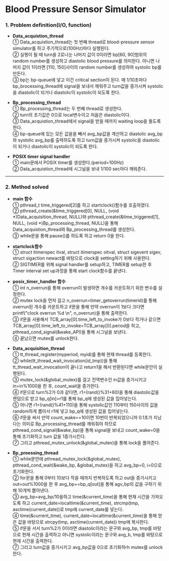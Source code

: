 # Blood Pressure Sensor Simulator

### 1. Problem definition(I/O, function)  
* __Data_acquistion_thread__  
① Data_acquistion_thread는 첫 번째 thread로 blood-pressure sensor simulator를 하고 주기적으로(100Hz)마다 실행된다.   
② 실행이 될 때 turn을 2로나눈 나머지 값이 0이라면 bp[60, 90]범위의 random number를 생성하고 diastolic blood pressure를 의미한다. 아니면 나머지 값이 1이라면 [110, 150]사이의 random number를 생성하여 systolic bp를 만든다.  
③ bp는 bp-queue에 넣고 이건 critical section이 된다. 매 1/10초마다 bp_brocessing_thread에 signal을 보내서 깨워주고 turn값을 증가시켜 systolic을 diastolic이 되거나 diastolic이 systolic이 되도록 한다.  
  
* __Bp_processing_thread__  
① Bp_processing_thread는 두 번째 thread로 생성한다.  
② turn의 초기값은 0으로 local변수이고 처음은 diastolic이다.  
③ Data_acquistion_thread에서 signal을 받을 때까지 waiting loop을 돌도록 한다.  
④ bp-queue에 있는 모든 값을을 빼서 avg_bp값을 계산하고 diastolic avg_bp와 systolic avg_bp를 출력하도록 하고 turn값을 증가시켜 systolic을 diastolic이 되거나 diastolic이 systolic이 되도록 한다.  
  
* __POSIX timer signal handler__  
① main문에서 POSIX timer를 생성한다.(period=100Hz)  
② Data_acquistion_thread에 시그널을 보내 1/100 sec마다 깨워준다.  

- - -

### 2. Method solved  
 * __main 함수__  
 ① pthread_t time_triggered[2]를 하고 startclock()함수를 호출하였다.  
 ② pthread_create(&time_triggered[0], NULL, (void *)Data_acquisition_thread, NULL)와 pthread_create(&time_triggered[1], NULL, (void *)Bp_processing_thread, NULL)을 통해 Data_acquistion_thread와 Bp_processing_thread를 생성한다.  
 ③ while문을 통해 pause()를 하도록 하고 return 0을 한다.  
  
 * __startclock함수__  
 ① struct itimerspec itval, struct itimerspec oitval, struct sigevent sigev, struct sigaction newact를 바탕으로 clock을 setting하기 위해 사용한다.  
 ② SIGTIMER를 위해 signal handler를 setup하고, TIMER를 setup한 후 Timer interval set up과정을 통해 start clock함수를 끝낸다.  
  
 * __posix_timer_handler 함수__  
 ① int n_overrun을 통해 overrun이 발생하면 개수를 카운트하기 위한 변수를 설정한다.  
 ② mutex lock을 먼저 걸고 n_overrun=timer_getoverrun(timerid)를 통해 overrun된 개수를 카운트하고 if문을 통해 만약 overrun이 1보다 크다면 printf("clock overrun %d \n", n_overrun)을 통해 출력한다.   
 ③ if문을 사용해서 TCB_array[0].time_left_to_invoke가 0보다 작거나 같으면 TCB_array[0].time_left_to_invoke=TCB_array[0].period을 하고,  pthread_cond_signal(&wake_API)을 통해 시그널을 보낸다.  
 ④ 끝났으면 mutex를 unlock한다.  
  
 * __Data_acquisition_thread__  
 ① tt_thread_register(myperiod, myid)를 통해 현재 thread를 등록한다.  
 ② while(tt_thread_wait_invocation(id_tmp))을 통해 tt_thread_wait_invocation이 끝나고 return1을 해서 반환된다면 while문안이 실행된다.  
 ③ mutex_lock(&global_mutex)를 걸고 전역변수인 in값을 증가시키고 in=in%1000을 한 후, count_wait을 증가한다.  
 ④ if문으로 turn%2가 0과 같다면, r1=(rand()%31+60)을 통해 diastolic값을 랜덤으로 받고 bp_q[in]=r1를 통해 bp_q에 생성된 값을 집어넣는다.  
 ⑤ 아니면 r1=(rand()%41+110)을 통해 systolic값인 110부터 150사이의 값을 random하게 뽑아서 r1에 넣고 bp_q에 생성된 값을 집어넣는다.  
 ⑥ if문을 써서 만약 count_wake==10이면 10번이 반복되었으니까 0.1초가 지났다는 의미로 Bp_processing_thread를 깨워줘야 하므로 pthread_cond_signal(&wake_bp)을 통해 signal을 보내고 count_wake=0을 통해 초기화하고 turn 값을 1증가시킨다.  
 ⑦ 그리고 pthread_mutex_unlock(&global_mutex)을 통해 lock을 풀어준다.  
  
 * __Bp_proessing_thread__  
 ① while문안에 pthread_mutex_lock(&global_mutex),  pthread_cond_wait(&wake_bp, &global_mutex)을 하고 avg_bp=0, i=0으로 초기화한다.  
 ② for문을 통해 0부터 10보다 작을 때까지 반복하도록 하고 out을 증가시키고 out=out%1000을 한 후 avg_bp+=bp_q[out]을 통해 agv_bp의 값을 구하기 위해 10개씩 뽑아낸다.  
 ③ avg_bp=avg_bp/10을하고 time(&current_time)을 통해 현재 시간을 가져오도록 하고 current_date=localtime(&current_time), strcmp(tmp, asctime(current_date))로 tmp에 current_date를 넣는다.  
 ④ time(&current_time), current_date=localtime(&current_time)을 통해 얻은 값을 바탕으로 strcpy(tmp, asctime(current_date)) tmp에 복사한다.  
 ⑤ if문을 서서 turn%2가 0이라면 diastolic이라는 문구와 avg_bp, tmp를 바탕으로 현재 시간을 출력하고 아니면 systolic이라는 문구와 avg_b, tmp를 바탕으로 현재 시간을 출력한다.  
 ⑦ 그리고 turn값을 증가시키고 avg_bp값을 0으로 초기화하rh mutex를 unlock한다.  